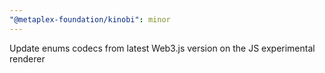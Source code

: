 ```yaml
---
"@metaplex-foundation/kinobi": minor
---
```


Update enums codecs from latest Web3.js version on the JS experimental renderer
